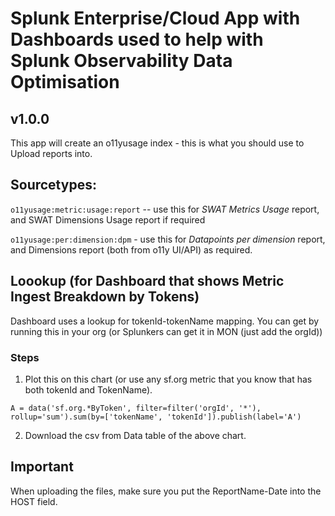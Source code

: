 # Splunk Enterprise/Cloud App with Dashboards used to help with Splunk Observability Data Optimisation
## v1.0.0
This app will create an o11yusage index - this is what you should use to Upload reports into.

## Sourcetypes:
`o11yusage:metric:usage:report` -- use this for *SWAT Metrics Usage* report, and SWAT Dimensions Usage report if required

`o11yusage:per:dimension:dpm` - use this for *Datapoints per dimension* report, and Dimensions report (both from o11y UI/API) as required.

## Loookup (for Dashboard that shows Metric Ingest Breakdown by Tokens)

Dashboard uses a lookup for tokenId-tokenName mapping.
You can get by running this in your org (or Splunkers can get it in MON (just add the orgId))

### Steps
  1. Plot this on this chart (or use any sf.org metric that you know that has both tokenId and TokenName).
  
  `A = data('sf.org.*ByToken', filter=filter('orgId', '*'), rollup='sum').sum(by=['tokenName', 'tokenId']).publish(label='A')`
  
  2. Download the csv from Data table of the above chart.

## Important
When uploading the files, make sure you put the ReportName-Date into the HOST field.
